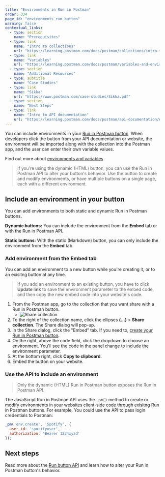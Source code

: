 ```yaml
---
title: "Environments in Run in Postman"
order: 334
page_id: "environments_run_button"
warning: false
contextual_links:
  - type: section
    name: "Prerequisites"
  - type: link
    name: "Intro to collections"
    url: "https://learning.postman.com/docs/postman/collections/intro-to-collections"
  - type: link
    name: "Variables"
    url: "https://learning.postman.com/docs/postman/variables-and-environments/variables"
  - type: section
    name: "Additional Resources"
  - type: subtitle
    name: "Case Studies"
  - type: link
    name: "Sikka"
    url: "https://www.postman.com/case-studies/Sikka.pdf"
  - type: section
    name: "Next Steps"
  - type: link
    name: "Intro to API documentation"
    url: "https://learning.postman.com/docs/postman/api-documentation/documenting-your-api/"
---
```


You can include environments in your [Run in Postman button](/docs/postman-for-publishers/run-in-postman/creating-run-button/). When developers click the button from your API documentation or website, the environment will be imported along with the collection into the Postman app, and the user can enter their own variable values.  

Find out more about [environments and variables](docs/postman/variables-and-environments/variables/).

> If you're using the dynamic (HTML) button, you can use the Run in Postman API to alter your button's behavior. Use the button to create and modify environments, or have multiple buttons on a single page, each with a different environment.

## Include an environment in your button

You can add environments to both static and dynamic Run in Postman buttons.

**Dynamic buttons:** You can include the environment from the **Embed** tab or with the Run in Postman API.

**Static buttons:** With the static (Markdown) button, you can only include the environment from the **Embed** tab.

### Add environment from the **Embed** tab

You can add an environment to a new button while you're creating it, or to an exisitng button at any time.

> If you add an environment to an existing button, you have to click **Update link** to save the environment parameter to the embed code, and then copy the new embed code into your website's code.

1. From the Postman app, go to the collection that you want share with a Run in Postman button.
   - ![Share collection]()
2. To the right of the collection name, click the ellipses **(...)** > **Share collection**. The Share dialog will pop-up.
3. In the Share dialog, click the "Embed" tab. If you need to, [create your Run in Postman button](/docs/postman-for-publishers/run-in-postman/creating-run-button/).
4. On the right, above the code field, click the dropdown to choose an environment. You'll see the code in the panel change to include the environment parameter.
5. At the bottom right, click **Copy to clipboard**.
6. Embed the button on your website.

### Use the API to include an environment

> Only the dynamic (HTML) Run in Postman button exposes the Run in Postman API.

The JavaScript Run in Postman API uses the `_pm()` method to create or modify environments in your websites client-side code through exisitng Run in Postman buttons. For example, You could use the API to pass login credentials to Postman:

```javascript
_pm('env.create', 'Spotify', {
  user_id: 'spotifyuser',
  authorization: 'Bearer 1234xyzd'
});
```

## Next steps

Read more about the [Run button API](docs/postman_for_publishers/run_button/run_button_API) and learn how to alter your Run in Postman button's behavior.
